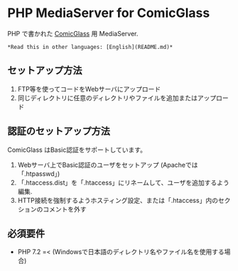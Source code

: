 # PHP MediaServer for ComicGlass

PHP で書かれた [ComicGlass](http://comicglass.net/en/) 用 MediaServer.

```
*Read this in other languages: [English](README.md)*
```

## セットアップ方法

1. FTP等を使ってコードをWebサーバにアップロード
2. 同じディレクトリに任意のディレクトリやファイルを追加またはアップロード

## 認証のセットアップ方法

ComicGlass はBasic認証をサポートしています。

1. Webサーバ上でBasic認証のユーザをセットアップ (Apacheでは「.htpasswd」)
2. 「.htaccess.dist」を「.htaccess」にリネームして、ユーザを追加するよう編集.
3. HTTP接続を強制するようホスティング設定、または「.htaccess」内のセクションのコメントを外す

## 必須要件

* PHP 7.2 =< (Windowsで日本語のディレクトリ名やファイル名を使用する場合)

